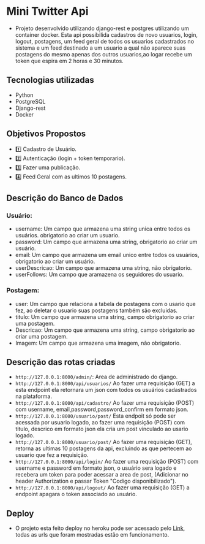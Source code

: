 # Mini Twitter Api 
- Projeto desenvolvido utilizando django-rest e postgres utilizando um container docker. Esta api possibilida cadastros de novo usuarios, login, logout, postagens, um feed geral de todos os usuarios cadastrados no sistema e um feed destinado a um usuario a qual não aparece suas postagens do mesmo apenas dos outros usuarios,ao logar recebe um token que espira em 2 horas e 30 minutos. 
## Tecnologias utilizadas 
- Python
- PostgreSQL
- Django-rest
- Docker

## Objetivos Propostos
- :one: Cadastro de Usuário.
- :two: Autenticação (login + token temporario).
- :three: Fazer uma publicação.
- :four: Feed Geral com as ultimos 10 postagens.

## Descrição do Banco de Dados 
### Usuário:
- username: Um campo que armazena uma string unica entre todos os usuários. obrigatorio ao criar um usuario.
- password: Um campo que armazena uma string, obrigatorio ao criar um usuário.
- email: Um campo que armazena um email unico entre todos os usuários, obrigatorio ao criar um usuário.
- userDescricao: Um campo que armazena uma string, não obrigatorio.
- userFollows: Um campo que aramazena os seguidores do usuario.
### Postagem:
- user: Um campo que relaciona a tabela de postagens com o usario que fez, ao deletar o usuario suas postagens também são excluidas.
- titulo: Um campo que armazena uma string, campo obrigatorio ao criar uma postagem.
- Descricao: Um campo que armazena uma string, campo obrigatorio ao criar uma postagem.
- Imagem: Um campo que armazena uma imagem, não obrigatorio.
## Descrição das rotas criadas
- `http://127.0.0.1:8000/admin/`: Area de administrado do django.
- `http://127.0.0.1:8000/api/usuarios/` Ao fazer uma requisição (GET) a esta endpoint ela retornara um json com todos os usuários cadastrados na plataforma. 
- `http://127.0.0.1:8000/api/cadastro/` Ao fazer uma requisição (POST) com username, email,password,password_confirm em formato json.
- `http://127.0.0.1:8000/usuario/post/` Esta endpoit só pode ser acessada por usuario logado, ao fazer uma requisição (POST) com titulo, descrico em formato json ela cria um post vinculado ao usario logado.
- `http://127.0.0.1:8000/usuario/post/` Ao fazer uma requisição (GET), retorna as ultimas 10 postagens da api, excluindo as que pertecem ao usuario que fez a requisição.
- `http://127.0.0.1:8000/api/login/` Ao fazer uma requisição (POST) com username e password em formato json, o usuário sera logado e recebera um token para poder acessar a area de post, (Adicionar no header Authorization e passar Token "Codigo disponibilizado").
- `http://127.0.0.1:8000/api/logout/` Ao fazer uma requisição (GET) a endpoint apagara o token associado ao usuário.
## Deploy
- O projeto esta feito deploy no heroku pode ser acessado pelo <a href="https://api-minitw.herokuapp.com/">Link<a>, todas as urls que foram mostradas estão em funcionamento.
